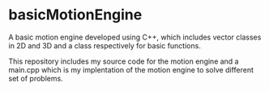 # basicMotionEngine
A basic motion engine developed using C++, which includes vector classes in 2D and 3D and a class respectively for basic functions.

This repository includes my source code for the motion engine and a main.cpp which is my implentation of the motion engine to solve different set of problems.
